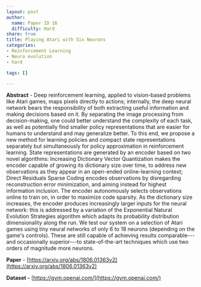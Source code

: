 ```yaml
---
layout: post
author:
  name: Paper ID 16
  difficulty: Hard
share: true
title: Playing Atari with Six Neurons
categories:
- Reinforcement Learning
- Neuro evolution
- hard

tags: []

---
```

**Abstract** - Deep reinforcement learning, applied to vision-based problems like Atari games, maps pixels directly to actions; internally, the deep neural network bears the responsibility of both extracting useful information and making decisions based on it. By separating the image processing from decision-making, one could better understand the complexity of each task, as well as potentially find smaller policy representations that are easier for humans to understand and may generalize better. To this end, we propose a new method for learning policies and compact state representations separately but simultaneously for policy approximation in reinforcement learning. State representations are generated by an encoder based on two novel algorithms: Increasing Dictionary Vector Quantization makes the encoder capable of growing its dictionary size over time, to address new observations as they appear in an open-ended online-learning context; Direct Residuals Sparse Coding encodes observations by disregarding reconstruction error minimization, and aiming instead for highest information inclusion. The encoder autonomously selects observations online to train on, in order to maximize code sparsity. As the dictionary size increases, the encoder produces increasingly larger inputs for the neural network: this is addressed by a variation of the Exponential Natural Evolution Strategies algorithm which adapts its probability distribution dimensionality along the run. We test our system on a selection of Atari games using tiny neural networks of only 6 to 18 neurons (depending on the game's controls). These are still capable of achieving results comparable---and occasionally superior---to state-of-the-art techniques which use two orders of magnitude more neurons.

**Paper** - [https://arxiv.org/abs/1806.01363v2](https://arxiv.org/abs/1806.01363v2)

**Dataset -** [https://gym.openai.com/](https://gym.openai.com/)
    